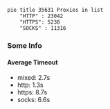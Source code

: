 
```mermaid
pie title 35631 Proxies in list
    "HTTP" : 23042
    "HTTPS": 5238
    "SOCKS" : 11316
```

### Some Info
#### Average Timeout

- mixed: 2.7s
- http: 1.3s
- https: 8.7s
- socks: 6.6s